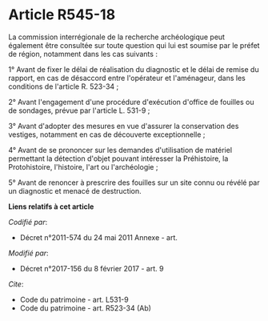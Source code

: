 # Article R545-18

La commission interrégionale de la recherche archéologique peut également être consultée sur toute question qui lui est
soumise par le préfet de région, notamment dans les cas suivants :

1° Avant de fixer le délai de réalisation du diagnostic et le délai de remise du rapport, en cas de désaccord entre
l'opérateur et l'aménageur, dans les conditions de l'article R. 523-34 ;

2° Avant l'engagement d'une procédure d'exécution d'office de fouilles ou de sondages, prévue par l'article L. 531-9 ; 

3° Avant d'adopter des mesures en vue d'assurer la conservation des vestiges, notamment en cas de découverte exceptionnelle ;

4° Avant de se prononcer sur les demandes d'utilisation de matériel permettant la détection d'objet pouvant intéresser la
Préhistoire, la Protohistoire, l'histoire, l'art ou l'archéologie ;

5° Avant de renoncer à prescrire des fouilles sur un site connu ou révélé par un diagnostic et menacé de destruction.

**Liens relatifs à cet article**

_Codifié par_:

  - Décret n°2011-574 du 24 mai 2011 Annexe - art.

_Modifié par_:

  - Décret n°2017-156 du 8 février 2017 - art. 9

_Cite_:

  - Code du patrimoine - art. L531-9
  - Code du patrimoine - art. R523-34 (Ab)

